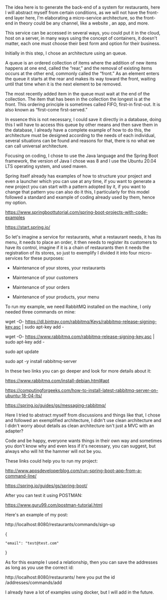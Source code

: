 The idea here is to generate the back-end of a system for restaurants, here I will abstract myself from certain conditions, as we will not have the front-end layer here, I'm elaborating a micro-service architecture, so the front-end in theory could be any channel, like a website , an app, and more.



This service can be accessed in several ways, you could put it in the cloud, host on a server, in many ways using the concept of containers, it doesn't matter, each one must choose their best form and option for their business.


Initially in this step, I chose an architecture using an queue.


A queue is an ordered collection of items where the addition of new items happens at one end, called the “rear,” and the removal of existing items occurs at the other end, commonly called the “front.” As an element enters the queue it starts at the rear and makes its way toward the front, waiting until that time when it is the next element to be removed.


The most recently added item in the queue must wait at the end of the collection. The item that has been in the collection the longest is at the front. This ordering principle is sometimes called FIFO, first-in first-out. It is also known as “first-come first-served.”


In essence this is not necessary, I could save it directly in a database, doing this I will have to access this queue by other means and then save them in the database, I already have a complete example of how to do this, the architecture must be designed according to the needs of each individual, several situations can be found and reasons for that, there is no what we can call universal architecture.


Focusing on coding, I chose to use the Java language and the Spring Boot framework, the version of Java I chose was 8 and I use the Ubuntu 20.04 LTS operating system, and used maven.


Spring itself already has examples of how to structure your project and even a launcher which you can use at any time, if you want to generate a new project you can start with a pattern adopted by it, if you want to change that pattern you can also do it this, I particularly for this model followed a standard and example of coding already used by them, hence my option.

https://www.springboottutorial.com/spring-boot-projects-with-code-examples

https://start.spring.io/


So let's imagine a service for restaurants, what a restaurant needs, it has its menu, it needs to place an order, it then needs to register its customers to have its control, imagine if it is a chain of restaurants then it needs the registration of its stores, so just to exemplify I divided it into four micro-services for these purposes:


- Maintenance of your stores, your restaurants

- Maintenance of your customers

- Maintenance of your orders

- Maintenance of your products, your menu


To run my example, we need RabbitMQ installed on the machine, I only needed three commands on mine:


wget -O- https://dl.bintray.com/rabbitmq/Keys/rabbitmq-release-signing-key.asc | sudo apt-key add -

wget -O- https://www.rabbitmq.com/rabbitmq-release-signing-key.asc | sudo apt-key add -


sudo apt update

sudo apt -y install rabbitmq-server



In these two links you can go deeper and look for more details about it:


https://www.rabbitmq.com/install-debian.html#apt


https://computingforgeeks.com/how-to-install-latest-rabbitmq-server-on-ubuntu-18-04-lts/


https://spring.io/guides/gs/messaging-rabbitmq/


Here I tried to abstract myself from discussions and things like that, I chose and followed an exemplified architecture, I didn't use clean architecture and I didn't worry about details as clean architecture isn't just a MVC with an adapter?


Code and be happy, everyone wants things in their own way and sometimes you don't know why and even less if it's necessary, you can suggest, but always who will hit the hammer will not be you.


These links could help you to run my project:



http://www.appsdeveloperblog.com/run-spring-boot-app-from-a-command-line/



https://spring.io/guides/gs/spring-boot/


After you can test it using POSTMAN:


https://www.guru99.com/postman-tutorial.html


Here's an example of my post:



http://localhost:8080/restaurants/commands/sign-up


{

    "email": "test@test.com"

}



As for this example I used a relationship, then you can save the addresses as long as you use the correct id:


http://localhost:8080/restaurants/ here you put the id /addresses/commands/add


I already have a lot of examples using docker, but I will add in the future.